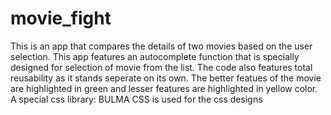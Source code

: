 # movie_fight
This is an app that compares the details of two movies based on the user selection.
This app features an autocomplete function that is specially designed for selection of movie from the list.
The code also features total reusability as it stands seperate on its own.
The better featues of the movie are highlighted in green and lesser features are highlighted in yellow color.
A special css library: BULMA CSS is used for the css designs
